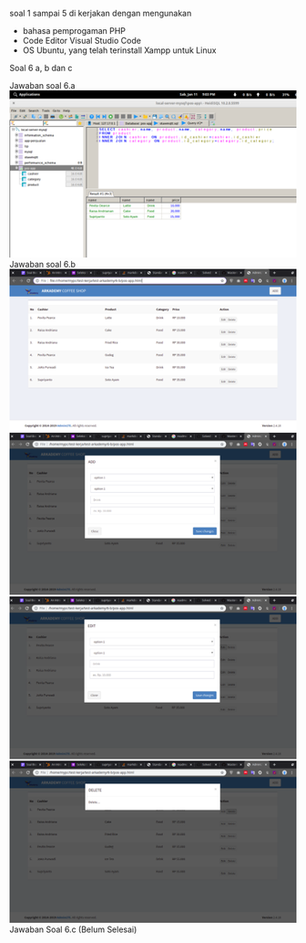 
soal 1 sampai 5 di kerjakan dengan mengunakan 
* bahasa pemprogaman PHP
* Code Editor Visual Studio Code 
* OS Ubuntu, yang telah terinstall Xampp untuk Linux


Soal 6 a, b dan c

Jawaban soal 6.a
    ![Image of 6.a](https://github.com/supriyanto4id/test-arkademy/blob/master/img/soal-6-a.png)
Jawaban soal 6.b
     ![Image of 6.b-dashbpar](https://github.com/supriyanto4id/test-arkademy/blob/master/img/soal-6-b-dashboard.png)
      ![Image of 6.b-add](https://github.com/supriyanto4id/test-arkademy/blob/master/img/sola-6-b-add.png)
       ![Image of 6.b-edit](https://github.com/supriyanto4id/test-arkademy/blob/master/img/soal-6-b-edit.png)
       ![Image of 6.b-delete](https://github.com/supriyanto4id/test-arkademy/blob/master/img/soal-6-b-delete.png)
Jawaban Soal 6.c (Belum Selesai)
